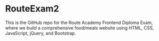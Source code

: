 # RouteExam2
This is the GitHub repo for the Route Academy Frontend Diploma Exam, where we build a comprehensive food/meals website using HTML, CSS, JavaScript, jQuery, and Bootstrap.
